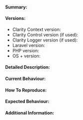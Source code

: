 #### Summary:

<!-- Please provide a quick summary of the issue here -->



#### Versions:

- Clarity Context version:
- Clarity Control version (if used):
- Clarity Logger version (if used):
- Laravel version:
- PHP version:
- OS + version:



#### Detailed Description:

<!-- Please provide a detailed description of the issue here, if needed -->



#### Current Behaviour:

<!-- Please explain the current behaviour here -->



#### How To Reproduce:

<!-- Please list steps to reproduce the issue here if possible -->
<!-- This will greatly help in diagnosing the issue -->
<!-- Include details about any relevant factors -->



#### Expected Behaviour:

<!-- Please explain the behaviour you would expect here -->



#### Additional Information:

<!-- Please add any extra information that you might think is relevant -->
